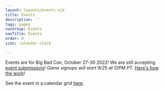 ```yaml
---
layout: layouts/events.njk
title: Events
description: ''
tags: pages
navGroup: Events
navTitle: Events
order: 0
icon: calendar-clock

---
```

Events are for Big Bad Con, October 27-30 2022! We are still accepting [event submissions](/run-an-event/)! _Game signups will start 9/25 at 12PM PT._ [Here's how the work](https://www.bigbadcon.com/how-do-game-signups-work/)!

See the event in a calendar grid [here](https://docs.google.com/spreadsheets/d/1pN9rNG8IhhzNwUwr1g-In8Gp0Pvfn7LVGfJCCaolWbs/edit#gid=2).